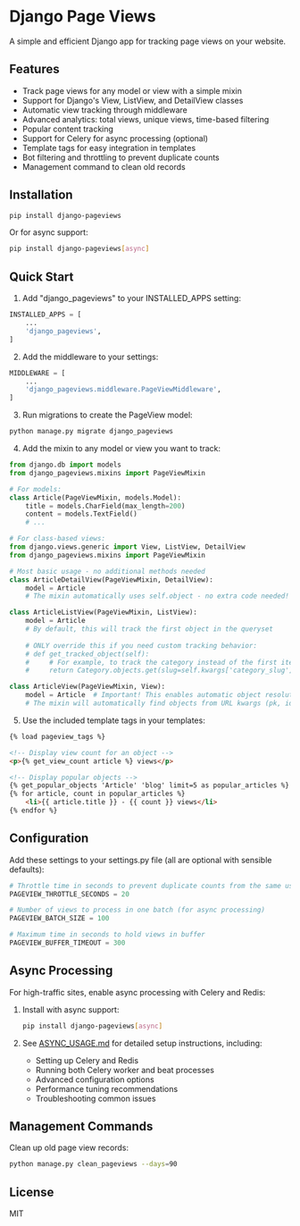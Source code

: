 # Django Page Views

A simple and efficient Django app for tracking page views on your website.

## Features

- Track page views for any model or view with a simple mixin
- Support for Django's View, ListView, and DetailView classes
- Automatic view tracking through middleware
- Advanced analytics: total views, unique views, time-based filtering
- Popular content tracking
- Support for Celery for async processing (optional)
- Template tags for easy integration in templates
- Bot filtering and throttling to prevent duplicate counts
- Management command to clean old records

## Installation

```bash
pip install django-pageviews
```

Or for async support:

```bash
pip install django-pageviews[async]
```

## Quick Start

1. Add "django_pageviews" to your INSTALLED_APPS setting:

```python
INSTALLED_APPS = [
    ...
    'django_pageviews',
]
```

2. Add the middleware to your settings:

```python
MIDDLEWARE = [
    ...
    'django_pageviews.middleware.PageViewMiddleware',
]
```

3. Run migrations to create the PageView model:

```bash
python manage.py migrate django_pageviews
```

4. Add the mixin to any model or view you want to track:

```python
from django.db import models
from django_pageviews.mixins import PageViewMixin

# For models:
class Article(PageViewMixin, models.Model):
    title = models.CharField(max_length=200)
    content = models.TextField()
    # ...

# For class-based views:
from django.views.generic import View, ListView, DetailView
from django_pageviews.mixins import PageViewMixin

# Most basic usage - no additional methods needed
class ArticleDetailView(PageViewMixin, DetailView):
    model = Article
    # The mixin automatically uses self.object - no extra code needed!

class ArticleListView(PageViewMixin, ListView):
    model = Article
    # By default, this will track the first object in the queryset
    
    # ONLY override this if you need custom tracking behavior:
    # def get_tracked_object(self):
    #     # For example, to track the category instead of the first item
    #     return Category.objects.get(slug=self.kwargs['category_slug'])

class ArticleView(PageViewMixin, View):
    model = Article  # Important! This enables automatic object resolution
    # The mixin will automatically find objects from URL kwargs (pk, id, slug)
```

5. Use the included template tags in your templates:

```html
{% load pageview_tags %}

<!-- Display view count for an object -->
<p>{% get_view_count article %} views</p>

<!-- Display popular objects -->
{% get_popular_objects 'Article' 'blog' limit=5 as popular_articles %}
{% for article, count in popular_articles %}
    <li>{{ article.title }} - {{ count }} views</li>
{% endfor %}
```

## Configuration

Add these settings to your settings.py file (all are optional with sensible defaults):

```python
# Throttle time in seconds to prevent duplicate counts from the same user
PAGEVIEW_THROTTLE_SECONDS = 20

# Number of views to process in one batch (for async processing)
PAGEVIEW_BATCH_SIZE = 100

# Maximum time in seconds to hold views in buffer
PAGEVIEW_BUFFER_TIMEOUT = 300
```

## Async Processing

For high-traffic sites, enable async processing with Celery and Redis:

1. Install with async support:
   ```bash
   pip install django-pageviews[async]
   ```

2. See [ASYNC_USAGE.md](ASYNC_USAGE.md) for detailed setup instructions, including:
   - Setting up Celery and Redis
   - Running both Celery worker and beat processes
   - Advanced configuration options
   - Performance tuning recommendations
   - Troubleshooting common issues

## Management Commands

Clean up old page view records:

```bash
python manage.py clean_pageviews --days=90
```

## License

MIT